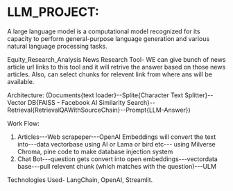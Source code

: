 # LLM_PROJECT:
A large language model is a computational model recognized for its capacity to perform general-purpose language generation and various natural language processing tasks.

Equity_Research_Analysis
News Research Tool- WE can give bunch of news article url links to this tool and it will retrive the answer based on those news articles. Also, can select chunks for relevent link from where ans will be available.

Architecture:
(Documents{text loader}--Splite{Character Text Splitter}--Vector DB{FAISS - Facebook AI Similarity Search}--Retrieval{RetrievalQAWithSourceChain}--Prompt{LLM-Answer})

Work Flow:
1) Articles---Web scrapeper---OpenAI Embeddings will convert the text into---data vectorbase using AI or Lama or bird etc--- using Milverse Chroma, pine code to make database injection system
2) Chat Bot---question gets convert into open embeddings---vectordata base---pull relevent chunk (which matches with the question)---ULM

Technologies Used- LangChain, OpenAI, Streamlit.
